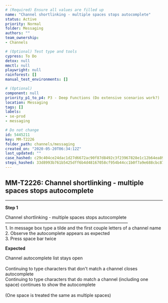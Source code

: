 ```yaml
---
# (Required) Ensure all values are filled up
name: "Channel shortlinking - multiple spaces stops autocomplete"
status: Active
priority: Normal
folder: Messaging
authors: ""
team_ownership: 
- Channels

# (Optional) Test type and tools
cypress: To Do
detox: null
mmctl: null
playwright: null
rainforest: []
manual_test_environments: []

# (Optional)
component: null
priority_p1_to_p4: P3 - Deep Functions (Do extensive scenarios work?)
location: Messaging
tags: []
labels: 
- se-prod
- messaging

# Do not change
id: 5445211
key: MM-T2226
folder_path: channels/messaging
created_on: "2020-05-20T06:34:12Z"
last_updated: ""
case_hashed: c29c404ce24dac1d27d6672ac90f87d8492c3f23967828e1c12b64ea891b67f8337fbfb940f778993bdc3ed587b180b7
steps_hashed: 33d8993b761b5425dff6b4d48167058cf954b44cc1b0f7a9e688cbc87bd85803c89e478fd0dd9b37f502e844a999b158
---
```


## MM-T2226: Channel shortlinking - multiple spaces stops autocomplete

---

**Step 1**

Channel shortlinking - multiple spaces stops autocomplete\
————————————————————————————\
1\. In message box type a tilde and the first couple letters of a channel name\
2\. Observe the autocomplete appears as expected\
3\. Press space bar twice

**Expected**

Channel autocomplete list stays open\
\
Continuing to type characters that don't match a channel closes autocomplete\
Continuing to type characters that do match a channel (including one space) continues to show the autocomplete\
\
(One space is treated the same as multiple spaces)
